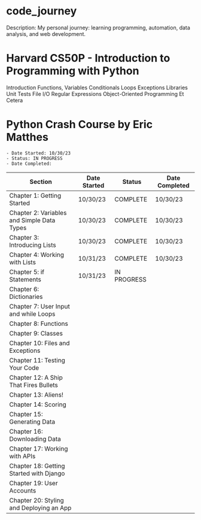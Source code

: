 # code_journey
Description: My personal journey: learning programming, automation, data analysis, and web development.

# Harvard CS50P - Introduction to Programming with Python
Introduction
Functions, Variables
Conditionals
Loops
Exceptions
Libraries
Unit Tests
File I/O
Regular Expressions
Object-Oriented Programming
Et Cetera

# Python Crash Course by Eric Matthes
    - Date Started: 10/30/23
    - Status: IN PROGRESS
    - Date Completed:

| Section                                    | Date Started | Status       | Date Completed |
| ------------------------------------------ | ------------ | ------------ | ---------------|
| Chapter 1: Getting Started                 | 10/30/23     | COMPLETE     | 10/30/23       |
| Chapter 2: Variables and Simple Data Types | 10/30/23     | COMPLETE     | 10/30/23       |
| Chapter 3: Introducing Lists               | 10/30/23     | COMPLETE     | 10/30/23       |
| Chapter 4: Working with Lists              | 10/31/23     | COMPLETE     | 10/30/23       |
| Chapter 5: if Statements                   | 10/31/23     | IN PROGRESS  |                |
| Chapter 6: Dictionaries                    |              |              |                |
| Chapter 7: User Input and while Loops      |              |              |                |
| Chapter 8: Functions                       |              |              |                |
| Chapter 9: Classes                         |              |              |                |
| Chapter 10: Files and Exceptions           |              |              |                |
| Chapter 11: Testing Your Code              |              |              |                |
| Chapter 12: A Ship That Fires Bullets      |              |              |                |
| Chapter 13: Aliens!                        |              |              |                |
| Chapter 14: Scoring                        |              |              |                |
| Chapter 15: Generating Data                |              |              |                |
| Chapter 16: Downloading Data               |              |              |                |
| Chapter 17: Working with APIs              |              |              |                |
| Chapter 18: Getting Started with Django    |              |              |                |
| Chapter 19: User Accounts                  |              |              |                |
| Chapter 20: Styling and Deploying an App   |              |              |                |



